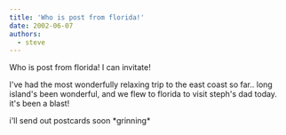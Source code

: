 ```yaml
---
title: 'Who is post from florida!'
date: 2002-06-07
authors:
  - steve
---
```


Who is post from florida! I can invitate!

I've had the most wonderfully relaxing trip to the east coast so far.. long island's been wonderful, and we flew to florida to visit steph's dad today. it's been a blast!

i'll send out postcards soon \*grinning\*
